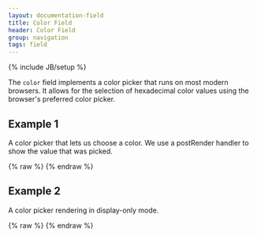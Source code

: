 ```yaml
---
layout: documentation-field
title: Color Field
header: Color Field
group: navigation
tags: field
---
```

{% include JB/setup %}

The ```color``` field implements a color picker that runs on most modern browsers.  It allows for the selection
of hexadecimal color values using the browser's preferred color picker.

<!-- INCLUDE_API_DOCS: color -->


## Example 1
A color picker that lets us choose a color.  We use a postRender handler to show the value that was picked.
<div id="field1"> </div>
{% raw %}
<script type="text/javascript" id="field1-script">
$("#field1").alpaca({
    "data": "#0077ff",
    "schema": {
        "type": "string"
    },
    "options": {
        "type": "color",
    },
    "postRender": function(control) {
        var showColorFn = function() {
            $("#color1").remove();
            $(control.getFieldEl()).after("<div id='color1'>The selected color is: " + control.getValue() + "</div>");
        };
        control.on("change", function() {
            showColorFn();
        });
        showColorFn();
    }
});
</script>
{% endraw %}

## Example 2
A color picker rendering in display-only mode.
<div id="field2"> </div>
{% raw %}
<script type="text/javascript" id="field2-script">
$("#field2").alpaca({
    "data": "#0077ff",
    "view": "bootstrap-display",
    "options": {
        "label": "The selected color is",
        "type": "color"
    }
});
</script>
{% endraw %}